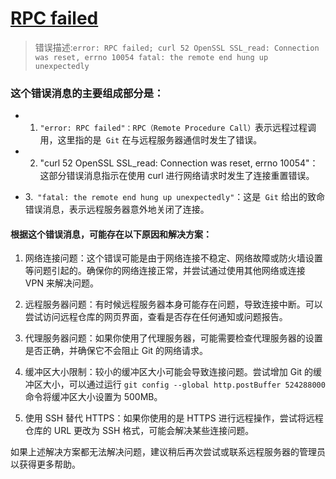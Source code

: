 # [RPC failed](https://github.com/dululu/Blogs/issues/58)

>错误描述:`error: RPC failed; curl 52 OpenSSL SSL_read: Connection was reset, errno 10054
fatal: the remote end hung up unexpectedly`

### 这个错误消息的主要组成部分是：

- 1. `"error: RPC failed"：RPC（Remote Procedure Call）`表示远程过程调用，这里指的是` Git` 在与远程服务器通信时发生了错误。

- 2. "curl 52 OpenSSL SSL_read: Connection was reset, errno 10054"：这部分错误消息指示在使用 curl 进行网络请求时发生了连接重置错误。

- 3.` "fatal: the remote end hung up unexpectedly"`：这是` Git` 给出的致命错误消息，表示远程服务器意外地关闭了连接。

#### 根据这个错误消息，可能存在以下原因和解决方案：

1. 网络连接问题：这个错误可能是由于网络连接不稳定、网络故障或防火墙设置等问题引起的。确保你的网络连接正常，并尝试通过使用其他网络或连接 VPN 来解决问题。

2. 远程服务器问题：有时候远程服务器本身可能存在问题，导致连接中断。可以尝试访问远程仓库的网页界面，查看是否存在任何通知或问题报告。

3. 代理服务器问题：如果你使用了代理服务器，可能需要检查代理服务器的设置是否正确，并确保它不会阻止 Git 的网络请求。

4. 缓冲区大小限制：较小的缓冲区大小可能会导致连接问题。尝试增加 Git 的缓冲区大小，可以通过运行 `git config --global http.postBuffer 524288000` 命令将缓冲区大小设置为 500MB。

5. 使用 SSH 替代 HTTPS：如果你使用的是 HTTPS 进行远程操作，尝试将远程仓库的 URL 更改为 SSH 格式，可能会解决某些连接问题。

如果上述解决方案都无法解决问题，建议稍后再次尝试或联系远程服务器的管理员以获得更多帮助。